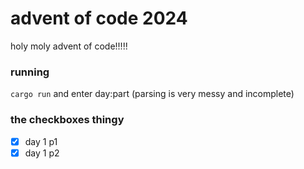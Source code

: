 # advent of code 2024
holy moly advent of code!!!!!

### running
`cargo run` and enter day:part (parsing is very messy and incomplete)

### the checkboxes thingy

- [x] day 1 p1
- [x] day 1 p2
